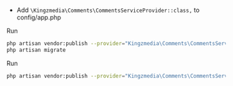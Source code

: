 * Add 
`\Kingzmedia\Comments\CommentsServiceProvider::class,` to config/app.php


Run 
````bash
php artisan vendor:publish --provider="Kingzmedia\Comments\CommentsServiceProvider" --tag=migrations
php artisan migrate
````


Run 
````bash
php artisan vendor:publish --provider="Kingzmedia\Comments\CommentsServiceProvider" --tag=config
````